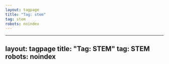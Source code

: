```yaml
---
layout: tagpage
title: "Tag: stem"
tag: stem
robots: noindex
---
```

---
layout: tagpage
title: "Tag: STEM"
tag: STEM
robots: noindex
---
